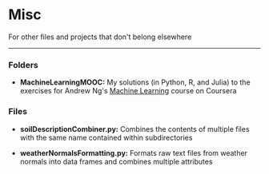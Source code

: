 # Misc
For other files and projects that don't belong elsewhere

---

### Folders

- **MachineLearningMOOC:**  My solutions (in Python, R, and Julia) to the exercises for Andrew Ng's [Machine Learning](https://www.coursera.org/learn/machine-learning) course on Coursera


### Files

- **soilDescriptionCombiner.py:** Combines the contents of multiple files with the same name contained within subdirectories

- **weatherNormalsFormatting.py:** Formats raw text files from weather normals into data frames and combines multiple attributes
